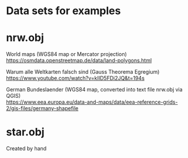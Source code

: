 # Data sets for examples 

# nrw.obj

World maps (WGS84 map or Mercator projection)<br> 
https://osmdata.openstreetmap.de/data/land-polygons.html

Warum alle Weltkarten falsch sind (Gauss Theorema Egregium)<br>
https://www.youtube.com/watch?v=kIID5FDi2JQ&t=194s

German Bundeslaender (WGS84 map, converted into text file nrw.obj via QGIS)<br>
https://www.eea.europa.eu/data-and-maps/data/eea-reference-grids-2/gis-files/germany-shapefile

# star.obj

Created by hand

